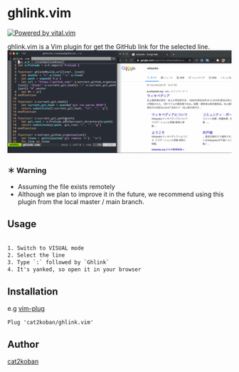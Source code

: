 # ghlink.vim
[![Powered by vital.vim](https://img.shields.io/badge/powered%20by-vital.vim-80273f.svg)](https://github.com/vim-jp/vital.vim)

ghlink.vim is a Vim plugin for get the GitHub link for the selected line.
![DEMO]( assets/ghlink_demo.gif )

### ＊ Warning
- Assuming the file exists remotely
- Although we plan to improve it in the future, we recommend using this plugin from the local master / main branch.


## Usage

```

1. Switch to VISUAL mode
2. Select the line
3. Type `:` followed by `Ghlink`
4. It's yanked, so open it in your browser
```

## Installation
e.g [vim-plug](https://github.com/junegunn/vim-plug)
```vim
Plug 'cat2koban/ghlink.vim'
```

## Author 
[cat2koban](https://github.com/cat2koban)
